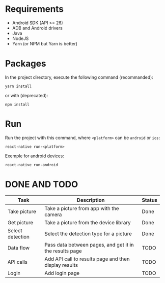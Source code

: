 # Requirements

* Android SDK (API >= 26)
* ADB and Android drivers
* Java
* NodeJS
* Yarn (or NPM but Yarn is better)

# Packages

In the project directory, execute the following command (recommanded):

    yarn install

or with (deprecated):

    npm install

# Run

Run the project with this command, where `<platform>` can be `android` or `ios`:

    react-native run-<platform>

Exemple for android devices:

    react-native run-android

# DONE AND TODO

Task                | Description | Status
----                |----|----
Take picture        |Take a picture from app with the camera|Done
Get picture         |Take a picture from the device library|Done
Select detection    |Select the detection type for a picture|Done
Data flow           |Pass data between pages, and get it in the results page|TODO
API calls           |Add API call to results page and then display results|TODO
Login               |Add login page|TODO